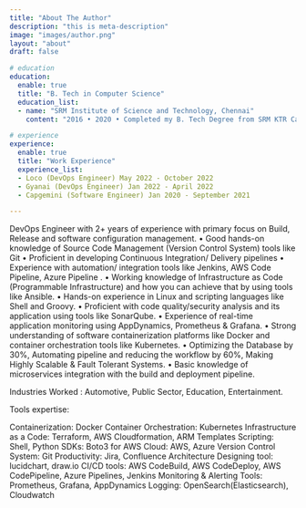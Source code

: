 ```yaml
---
title: "About The Author"
description: "this is meta-description"
image: "images/author.png"
layout: "about"
draft: false

# education
education:
  enable: true
  title: "B. Tech in Computer Science"
  education_list:
  - name: "SRM Institute of Science and Technology, Chennai"
    content: "2016 • 2020 • Completed my B. Tech Degree from SRM KTR Campus Chennai"

# experience
experience:
  enable: true
  title: "Work Experience"
  experience_list:
  - Loco (DevOps Engineer) May 2022 - October 2022
  - Gyanai (DevOps Engineer) Jan 2022 - April 2022
  - Capgemini (Software Engineer) Jan 2020 - September 2021

---
```


DevOps Engineer with 2+ years of experience with primary focus on Build, Release and software configuration management.
• Good hands-on knowledge of Source Code Management (Version Control System) tools like Git
• Proficient in developing Continuous Integration/ Delivery pipelines
• Experience with automation/ integration tools like Jenkins, AWS Code Pipeline, Azure Pipeline .
• Working knowledge of Infrastructure as Code (Programmable Infrastructure) and how you can achieve that by using tools like Ansible.
• Hands-on experience in Linux and scripting languages like Shell and Groovy.
• Proficient with code quality/security analysis and its application using tools like SonarQube.
• Experience of real-time application monitoring using AppDynamics, Prometheus & Grafana.
• Strong understanding of software containerization platforms like Docker and container orchestration tools like Kubernetes.
• Optimizing the Database by 30%, Automating pipeline and reducing the workflow by 60%, Making Highly Scalable & Fault Tolerant Systems.
• Basic knowledge of microservices integration with the build and deployment pipeline.

Industries Worked : Automotive, Public Sector, Education, Entertainment.

Tools expertise:

Containerization: Docker
Container Orchestration: Kubernetes
Infrastructure as a Code: Terraform, AWS Cloudformation, ARM Templates
Scripting: Shell, Python
SDKs: Boto3 for AWS
Cloud: AWS, Azure
Version Control System: Git
Productivity: Jira, Confluence
Architecture Designing tool: lucidchart, draw.io
CI/CD tools: AWS CodeBuild, AWS CodeDeploy, AWS CodePipeline, Azure Pipelines, Jenkins
Monitoring & Alerting Tools: Prometheus, Grafana, AppDynamics
Logging: OpenSearch(Elasticsearch), Cloudwatch